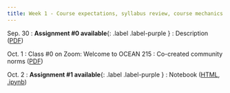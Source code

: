 ```yaml
---
title: Week 1 - Course expectations, syllabus review, course mechanics
---
```


Sep. 30
: **Assignment #0 available**{: .label .label-purple }
  : Description ([PDF](/OCEAN_215/materials/assignments/assignment_0.pdf))

Oct. 1
: Class #0 on Zoom: Welcome to OCEAN 215
  : Co-created community norms ([PDF](/OCEAN_215/materials/community_norms_aut_2020.pdf))
  
Oct. 2
: **Assignment #1 available**{: .label .label-purple }
  : Notebook ([HTML](https://nbviewer.org/github/ethan-campbell/OCEAN_215/blob/main/materials/assignments/assignment_1.ipynb), [.ipynb](/OCEAN_215/materials/assignments/assignment_1.ipynb))
